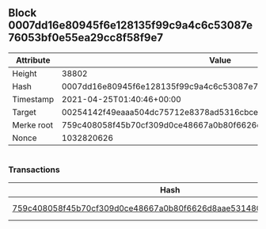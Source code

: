 ## Block 0007dd16e80945f6e128135f99c9a4c6c53087e76053bf0e55ea29cc8f58f9e7

Attribute | Value
--- | ---
Height | 38802
Hash | 0007dd16e80945f6e128135f99c9a4c6c53087e76053bf0e55ea29cc8f58f9e7
Timestamp | 2021-04-25T01:40:46+00:00
Target | 00254142f49eaaa504dc75712e8378ad5316cbcead634704b3734b6271167cc4
Merke root | 759c408058f45b70cf309d0ce48667a0b80f6626d8aae531480696785448068d
Nonce | 1032820626

```

```

### Transactions

Hash | Amount
--- | ---
[759c408058f45b70cf309d0ce48667a0b80f6626d8aae531480696785448068d](759c408058f45b70cf309d0ce48667a0b80f6626d8aae531480696785448068d.md) | 10.00000000 SKEPTI 
